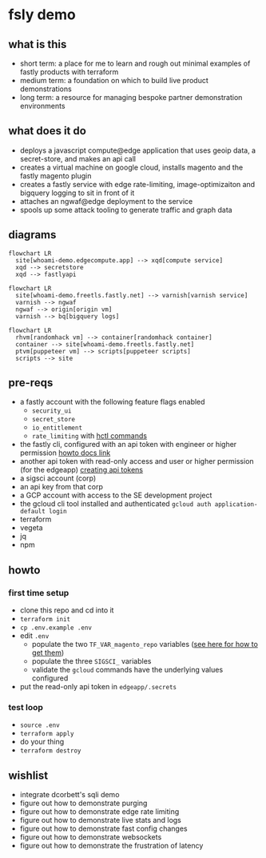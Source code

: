 # fsly demo

## what is this
- short term: a place for me to learn and rough out minimal examples of fastly products with terraform
- medium term: a foundation on which to build live product demonstrations
- long term: a resource for managing bespoke partner demonstration environments

## what does it do
- deploys a javascript compute@edge application that uses geoip data, a secret-store, and makes an api call
- creates a virtual machine on google cloud, installs magento and the fastly magento plugin
- creates a fastly service with edge rate-limiting, image-optimizaiton and bigquery logging to sit in front of it
- attaches an ngwaf@edge deployment to the service
- spools up some attack tooling to generate traffic and graph data

## diagrams
```mermaid
flowchart LR
  site[whoami-demo.edgecompute.app] --> xqd[compute service]
  xqd --> secretstore
  xqd --> fastlyapi
```

```mermaid
flowchart LR
  site[whoami-demo.freetls.fastly.net] --> varnish[varnish service]
  varnish --> ngwaf
  ngwaf --> origin[origin vm]
  varnish --> bq[bigquery logs]
```

```mermaid
flowchart LR
  rhvm[randomhack vm] --> container[randomhack container]
  container --> site[whoami-demo.freetls.fastly.net]
  ptvm[puppeteer vm] --> scripts[puppeteer scripts]
  scripts --> site
``` 


## pre-reqs
- a fastly account with the following feature flags enabled
  - `security_ui`
  - `secret_store`
  - `io_entitlement`
  - `rate_limiting` with [hctl commands](https://fastly.atlassian.net/wiki/spaces/CustomerEngineering/pages/50804572197/Rate+Limiting+Enablement#Heavenly-commands%3A)
- the fastly cli, configured with an api token with engineer or higher permission [howto docs link](https://developer.fastly.com/learning/tools/cli/#installing)
- another api token with read-only access and user or higher permission (for the edgeapp) [creating api tokens](https://docs.fastly.com/en/guides/using-api-tokens#creating-api-tokens)
- a sigsci account (corp)
- an api key from that corp
- a GCP account with access to the SE development project
- the gcloud cli tool installed and authenticated
`gcloud auth application-default login`
- terraform
- vegeta
- jq
- npm

## howto
### first time setup
- clone this repo and cd into it
- `terraform init`
- `cp .env.example .env`
- edit `.env`
  - populate the two `TF_VAR_magento_repo` variables ([see here for how to get them](https://experienceleague.adobe.com/docs/commerce-operations/installation-guide/prerequisites/authentication-keys.html))
  - populate the three `SIGSCI_` variables
  - validate the `gcloud` commands have the underlying values configured
- put the read-only api token in `edgeapp/.secrets`

### test loop
- `source .env`
- `terraform apply`
- do your thing
- `terraform destroy`

## wishlist
- integrate dcorbett's sqli demo
- figure out how to demonstrate purging
- figure out how to demonstrate edge rate limiting
- figure out how to demonstrate live stats and logs
- figure out how to demonstrate fast config changes
- figure out how to demonstrate websockets
- figure out how to demonstrate the frustration of latency
